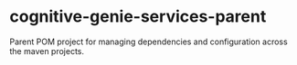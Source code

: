 # cognitive-genie-services-parent
Parent POM project for managing dependencies and configuration across the maven projects.
